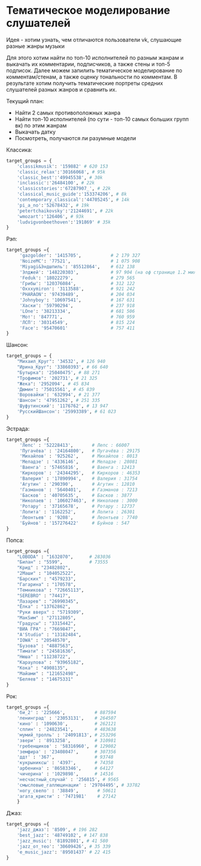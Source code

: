 # Тематическое моделирование слушателей

Идея - хотим узнать, чем отличаются пользователи vk, слушающие разные жанры музыки

Для этого хотим найти по топ-10 исполнителей по разным жанрам и выкачать их комментарии, подписчиков, а также стены и топ-5 подписок. Далее можем запилить тематическое моделирование по комментам/стенам, а также оценку тональности по комментам. В результате хотим получить тематические портреты средних слушателей разных жанров и сравнить их. 

Текущий план:
- Найти 2 самых противоположных жанра
- Найти топ-10 исполнителей (по сути - топ-10 самых больших групп вк) по этим жанрам
- Выкачать датку
- Посмотреть, получаются ли разумные модели

Классика:

```python
target_groups = {
    'classikmusik': '159882' # 620 153
    'classic_relax':'30166068', # 95k
    'classic_best':'49945538', # 30k
    'inclassic':'26484100', # 22k
    'classicstories':'67287907_', # 22k
    'classical_music_guide':'153374206', # 8k
    'contemporary_classical':'44705245', # 14k
    'pi_a_no':'52678432', # 19k
    'petertchaikovsky':'21244691', # 22k
    'wmozart':'126406', # 93k
    'ludvigvonbeethoven':'191869' # 35k
}
```

Рэп:

```python
target_groups ={
     'gazgolder': '1415705',           # 2 179 327
     'NoizeMC': '77521',               # 1 075 908
     'Miyagi&Эндшпиль': '85512864',    # 612 138
     'Элджей': '148220303',            # 97 904 (на оф странице 1.2 миллиона)
     'Feduk': '18022279',              # 279 565
     'Грибы': '120376084',             # 312 122
     'Oxxxymiron': '3113588',          # 921 242
     'PHARAON': '97439489',            # 204 034
     'Johnyboy': '10697541',           # 167 631
     'Хаски': '59790294',              # 237 918
     'LOne': '38213334',               # 681 506
     'Мот': '847771',                  # 760 959
     'ЛСП': '30314549',                # 815 224
     'Face': '95470601'                # 757 411
}
```

Шансон:
```python
target_groups = {
    "Михаил_Круг": '34532', # 126 940
    "Ирина_Круг": '33860393', # 66 640
    "Бутырка": '25040475', # 88 271
    "Трофимов": '202731', # 21 325
    "Жека": '2952094', # 45 834
    'Дюмин': '75015561', # 45 839
    'Воровайки': '632994', # 21 377
    'Шансон': '47951262', # 251 335
    'Шуфутинский': '1176762', # 13 947
    'РусскийШансон': '25993389', # 61 023
}
```


Эстрада: 

```python
target_groups ={
     'Лепс' : '52228413',       # Лепс : 66007
     'Пугачёва' : '24164800',   # Пугачёва : 29175
     'Михайлов' : '925262',     # Михайлов : 8013
     'Меладзе' : '4336146',     # Меладзе : 28081
     'Ваенга' : '57465816',     # Ваенга : 12413
     'Киркоров' : '24344295',   # Киркоров : 46353
     'Валерия' : '17890994',    # Валерия : 31754
     'Агутин' : '290390',       # Агутин : 12810
     'Газманов' : '5640401',    # Газманов : 7213
     'Басков' : '40705635',     # Басков : 3877
     'Николаев' : '106027463',  # Николаев : 3000
     'Ротару' : '37165678',     # Ротару : 12737
     'Лолита' : '1162252',      # Лолита : 26301
     'Леонтьев' : '9208',       # Леонтьев : 7740
     'Буйнов' : '157276422'     # Буйнов : 547
}
```

Попса: 

```python
target_groups ={
    "LOBODA" : "1632070",      # 283036
    "Билан" : "5599",          # 73555
    "Крид" : "23482802",
    "2Маши" : "104052522",
    "Барских" : "4579233",
    "Гагарина" : "170578",
    "Темникова" : "72665113",
    "SEREBRO" : "74417",
    "Лазарев" : "26990345",
    "Ёлка" : "13762862",
    "Руки вверх" : "5719309",
    "МакSим" : "27112805",
    "Градусы" : "3315442",
    "ВИА ГРА" : "7669847",
    "A'Studio" : "13182484",
    "IOWA" : "20548570",
    "Бузова" : "4887563",
    "Тимати" : "24581636",
    "Нюша" : "11238722",
    "Караулова" : "93965182",
    "Кока" : "4908135",
    "Майами" : "121652498",
    "Беляев" : "14675331"
}
```

Рок: 

```python
target_groups ={
    'би_2' : '225666',           # 887594
    'ленинград' : '23053131',    # 264507
    'кино' : '1090630',          # 262121
    'сплин' : '24823541',        # 483638
    'мумий_тролль' : '24091813', # 253296
    'звери' : '8913258',         # 310981
    'гребенщиков' : '58316960',  # 129082
    'земфира' : '23408047',      # 307356
    'ддт' : '367',               # 93748
    'кукрыниксы' : '4397',       # 74358
    'арбенина' : '86583346',     # 64127
    'чичерина' : '1029898',      # 14516
    'несчастный_случай' : '256815', # 9565
    'смысловые_галлюцинации' : '29704495', # 33782
    'ногу_свело' : '38849',       # 50611
    'агата_кристи' : '7471981'    # 27142
    }
 ```
 
 Джаз:
```python
target_groups ={
    'jazz_джаз': '8509', # 196 282
    'best_jazz': '48749102', # 147 838
    'jazz_music': '81892801', # 41 580
    'jazz_от_тео': '30609426', # 35 339
    'e_music_jazz': '89501437' # 22 415
}
 ```
